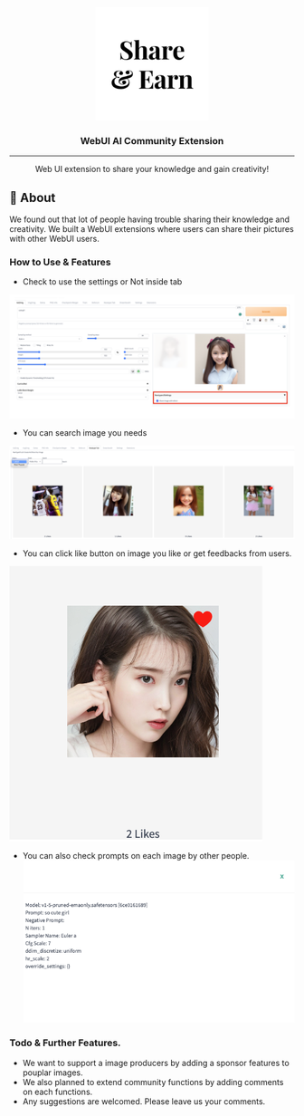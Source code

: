 <p align="center">
  <a href="" rel="noopener">
 <img width=200px height=200px src="assets/shareandearn.png" alt="Project logo"></a>
</p>

<h3 align="center">WebUI AI Community Extension</h3>

<div align="center">


</div>

---

<p align="center"> 
Web UI extension to share your knowledge and gain creativity!
    <br> 
</p>


## 🧐 About <a name = "about"></a>

We found out that lot of people having trouble sharing their knowledge and creativity.
We built a WebUI extensions where users can share their pictures with other WebUI users. 



### How to Use & Features
- Check to use the settings or Not inside tab
 <img  src="assets/settings.png" alt="Settings Screenshots"/>

- You can search image you needs
 <img  src="assets/filters.png" alt="Filter Images"/>

- You can click like button on image you like or get feedbacks from users.
 <img  src="assets/iulikes.png" alt="Filter Images"/>

- You can also check prompts on each image by other people.
  <img  src="assets/prompts.png" alt="Filter Images"/>


### Todo & Further Features. 

- We want to support a image producers by adding a sponsor features to pouplar images. 
- We also planned to extend community functions by adding comments on each functions. 
- Any suggestions are welcomed. Please leave us your comments.
